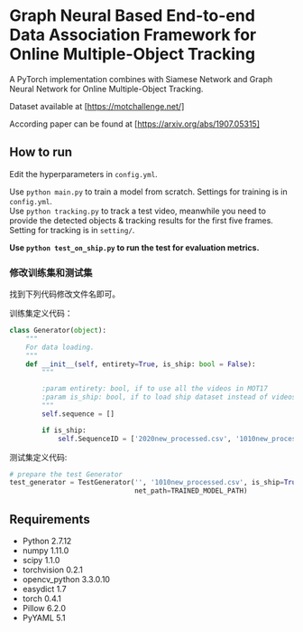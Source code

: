 # Graph Neural Based End-to-end Data Association Framework for Online Multiple-Object Tracking
A PyTorch implementation combines with Siamese Network and Graph Neural Network for Online Multiple-Object Tracking.

Dataset available at [https://motchallenge.net/]

According paper can be found at [https://arxiv.org/abs/1907.05315]

## How to run
Edit the hyperparameters in `config.yml`.

Use `python main.py` to train a model from scratch. Settings for training is in `config.yml`.  
Use `python tracking.py` to track a test video, meanwhile you need to provide the detected objects & tracking results for the first five frames. Setting for tracking is in `setting/`.

**Use `python test_on_ship.py` to run the test for evaluation metrics.**

### 修改训练集和测试集
找到下列代码修改文件名即可。

训练集定义代码：
```python
class Generator(object):
    """
    For data loading.
    """
    def __init__(self, entirety=True, is_ship: bool = False):
        """

        :param entirety: bool, if to use all the videos in MOT17
        :param is_ship: bool, if to load ship dataset instead of videos
        """
        self.sequence = []

        if is_ship:
            self.SequenceID = ['2020new_processed.csv', '1010new_processed.csv']
```

测试集定义代码:
```python
# prepare the test Generator
test_generator = TestGenerator('', '1010new_processed.csv', is_ship=True,
                               net_path=TRAINED_MODEL_PATH)
```


## Requirements
 - Python 2.7.12
 - numpy 1.11.0
 - scipy 1.1.0
 - torchvision 0.2.1
 - opencv_python 3.3.0.10
 - easydict 1.7
 - torch 0.4.1
 - Pillow 6.2.0
 - PyYAML 5.1
